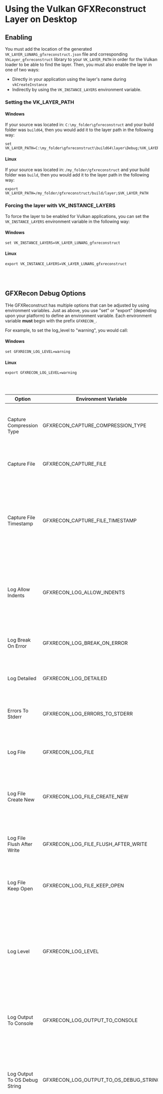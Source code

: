# Using the Vulkan GFXReconstruct Layer on Desktop

## Enabling

You must add the location of the generated
`VK_LAYER_LUNARG_gfxreconstruct.json` file and corresponding
`VkLayer_gfxreconstruct` library to your
`VK_LAYER_PATH` in order for the Vulkan loader to be able
to find the layer.
Then, you must also enable the layer in one of two ways:
  * Directly in your application using the
layer's name during `vkCreateInstance`
  * Indirectly by using the
`VK_INSTANCE_LAYERS` environment variable.

### Setting the VK_LAYER_PATH

#### Windows

If your source was located in: `C:\my_folder\gfxreconstruct`
and your build folder was `build64`,
then you would add it to the layer path in the following way:

```
set VK_LAYER_PATH=C:\my_folder\gfxreconstruct\build64\layer\Debug;%VK_LAYER_PATH%
```

#### Linux

If your source was located in: `/my_folder/gfxreconstruct`
and your build folder was `build`,
then you would add it to the layer path in the following way:

```
export VK_LAYER_PATH=/my_folder/gfxreconstruct/build/layer;$VK_LAYER_PATH
```

### Forcing the layer with VK_INSTANCE_LAYERS

To force the layer to be enabled for Vulkan applications, you can
set the `VK_INSTANCE_LAYERS` environment variable in the following way:

#### Windows

```
set VK_INSTANCE_LAYERS=VK_LAYER_LUNARG_gfxreconstruct
```

#### Linux

```
export VK_INSTANCE_LAYERS=VK_LAYER_LUNARG_gfxreconstruct
```

<br></br>

## GFXRecon Debug Options

THe GFXReconstruct has multiple options that can be adjusted by using
environment variables.
Just as above, you use "set" or "export" (depending upon your platform) to
define an environment variable.
Each environment variable **must** begin with the prefix `GFXRECON_`.

For example, to set the log_level to "warning", you would call:

#### Windows

```
set GFXRECON_LOG_LEVEL=warning
```

#### Linux

```
export GFXRECON_LOG_LEVEL=warning
```

<br></br>

Option | Environment Variable | Type | Description
------| ------------- |------|-------------
Capture Compression Type | GFXRECON_CAPTURE_COMPRESSION_TYPE | STRING | Define a specific compression type to use when capturing content.  Valid values are: "LZ4", "ZLIB", and "NONE".
Capture File | GFXRECON_CAPTURE_FILE | STRING | This option allows you to override the default path and name of the capture file.
Capture File Timestamp | GFXRECON_CAPTURE_FILE_TIMESTAMP | BOOL | This option lets you indicate if you want the capture file name to include the timestamp at creation time. This is important if your application could generate more than one and would normally clobber the original file's contents.
Log Allow Indents | GFXRECON_LOG_ALLOW_INDENTS | BOOL | This is an option to allow indent formatting in the strings to attempt to make things easier to read. Although indenting is used in very limited circumstances currently.
Log Break On Error | GFXRECON_LOG_BREAK_ON_ERROR | BOOL | This option allows you to force the layer to break if it encounters an error so you can debug it easily.
Log Detailed | GFXRECON_LOG_DETAILED | BOOL | Enable detailed logging messages (includes file name and location where triggered from).
Errors To Stderr | GFXRECON_LOG_ERRORS_TO_STDERR | BOOL | This option allows you to force all error messages that would be normally logged to also output to stderr.
Log File | GFXRECON_LOG_FILE | STRING | This option allows you to define the path and name of a log file that will be generated with log messages.
Log File Create New | GFXRECON_LOG_FILE_CREATE_NEW | BOOL | This option indicates that you want to either create a new file every time the layer is triggered, or append to the old log file.
Log File Flush After Write | GFXRECON_LOG_FILE_FLUSH_AFTER_WRITE | BOOL | This option allows you to force a flush after every log file write to make sure you don't loose messages in a buffer.
Log File Keep Open | GFXRECON_LOG_FILE_KEEP_OPEN | BOOL | This option forces the log file to remain open after it's created to allow for faster recording of log messages.
Log Level | GFXRECON_LOG_LEVEL | STRING | This option allows you to choose what log level you desire to trigger.  Available options include: "debug", "info", "warning", "error", and "fatal".  Any level selected will include all levels listed after it.  For example, choosing "warning" will also log out "error" and "fatal" messages.
Log Output To Console | GFXRECON_LOG_OUTPUT_TO_CONSOLE | BOOL | This option allows log messages to be written out to stdout (or whatever debug console is available on the target platform.
Log Output To OS Debug String | GFXRECON_LOG_OUTPUT_TO_OS_DEBUG_STRING | BOOL | This option allows log messages to be written out to the OS-specific logging mechanism.  Currently only works for Windows, but allows debug messages to re-direct from the console to `OutputDebugStringA`.
Memory Tracking Mode | GFXRECON_MEMORY_TRACKING_MODE | STRING | This option allows the user to determine what memory tracking mode the layer uses when handling memory.  Available options are: "page_guard", "assisted" and "unassisted".  <ul><li>"unassisted" assumes the application does not flush, so writes all mapped data on an `vkUnmapMemory` or `vkQueueSubmit` call.</li> <li>"assisted" assumes the application will always flush after writing to mapped memory, so will only write on a flush.</li> <li>"page_guard" is used to determine which regions of memory to write on an `vkUnmapMemory` or `vkQueueSubmit` call.  "page_guard" also shadows uncached memory so as to properly provide all memory it can.</li></ul>

<br></br>

## Defining the Output Location

By default, the layer will generate a file called `gfxrecon_capture.gfxr` in
the current working directory.
However, you may define the environment variable `GFXRECON_CAPTURE_FILE` on
desktop to indicate the location and name of the resulting capture file
as defined above in [GFXRecon Debug Options](#gfxrecon-debug-options).


<br></br>

## Using

Simply run the Vulkan application as normal after defining the above items.

